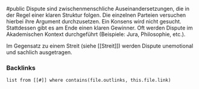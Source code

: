 #public
Dispute sind zwischenmenschliche Auseinandersetzungen, die in der Regel einer klaren Struktur folgen. Die einzelnen Parteien versuchen hierbei ihre Argument durchzusetzen. Ein Konsens wird nicht gesucht. Stattdessen gibt es am Ende einen klaren Gewinner. Oft werden Dispute im Akademischen Kontext durchgeführt (Beispiele: Jura, Philosophie, etc.).

Im Gegensatz zu einem Streit (siehe [[Streit]]) werden Dispute unemotional und sachlich ausgetragen. 


### Backlinks
```dataview 
list from [[#]] where contains(file.outlinks, this.file.link)
```

